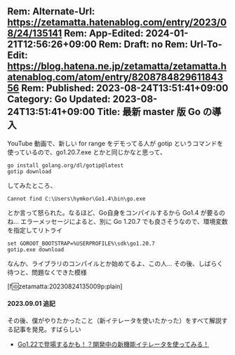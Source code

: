 Rem: Alternate-Url: https://zetamatta.hatenablog.com/entry/2023/08/24/135141
Rem: App-Edited: 2024-01-21T12:56:26+09:00
Rem: Draft: no
Rem: Url-To-Edit: https://blog.hatena.ne.jp/zetamatta/zetamatta.hatenablog.com/atom/entry/820878482961184356
Rem: Published: 2023-08-24T13:51:41+09:00
Category: Go
Updated: 2023-08-24T13:51:41+09:00
Title: 最新 master 版 Go の導入
---
YouTube 動画で、新しい for range をデモってる人が gotip というコマンドを使っているので、go1.20.7.exe とかと同じかなと思って、

    go install golang.org/dl/gotip@latest
    gotip download

してみたところ、

    Cannot find C:\Users\hymkor\Go1.4\bin\go.exe

とか言って怒られた。なるほど、Go自身をコンパイルするから Go1.4 が要るのね…
エラーメッセージによると、別に Go 1.20.7 でも良さそうなので、環境変数を指定してリトライ

    set GOROOT_BOOTSTRAP=%USERPROFILE%\sdk\go1.20.7
    gotip.exe download

なんか、ライブラリのコンパイルとか始めてるよ、この人…
その後、しばらく待つと、問題なくできた模様

[f:id:zetamatta:20230824135009p:plain]

#### 2023.09.01 追記

その後、僕がやりたかったこと（新イテレータを使いたかった）をすべて解説する記事を発見。すばらしい

- [Go1.22で登場するかも！？開発中の新機能イテレータを使ってみる！](https://zenn.dev/team_soda/articles/0b57bba3a3665f?redirected=1) 
